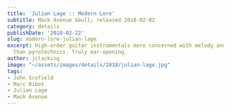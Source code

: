 ```yaml
---
title: 'Julian Lage :: Modern Lore'
subtitle: Mack Avenue &bull; released 2018-02-02
category: details
publishDate: '2018-02-22'
slug: modern-lore-julian-lage
excerpt: High-order guitar instrumentals more concerned with melody and expression
  than pyrotechnics. Truly ear-opening.
author: jclacking
image: "~/assets/images/details/2018/julian-lage.jpg"
tags:
- John Scofield
- Marc Ribot
- Julian Lage
- Mack Avenue
---
```


